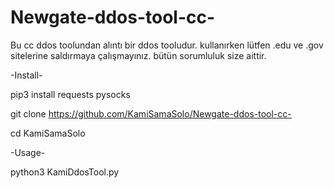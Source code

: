 # Newgate-ddos-tool-cc-
Bu cc ddos toolundan alıntı bir ddos tooludur.
kullanırken lütfen .edu ve .gov sitelerine saldırmaya çalışmayınız.
bütün sorumluluk size aittir.



-Install-



pip3 install requests pysocks

git clone https://github.com/KamiSamaSolo/Newgate-ddos-tool-cc-

cd KamiSamaSolo



-Usage-



python3 KamiDdosTool.py


